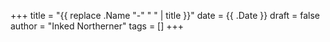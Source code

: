+++
title = "{{ replace .Name "-" " " | title }}"
date = {{ .Date }}
draft = false
author = "Inked Northerner"
tags = []
+++

